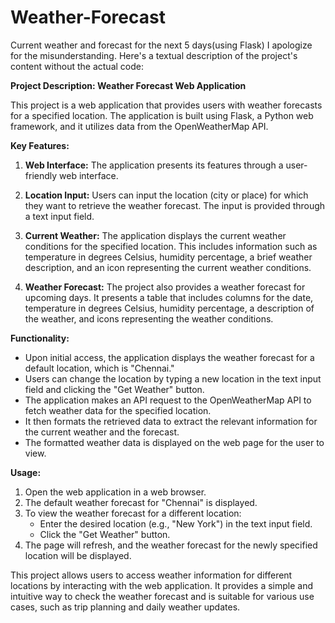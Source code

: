 # Weather-Forecast
Current weather and forecast for the next 5 days(using Flask)
I apologize for the misunderstanding. Here's a textual description of the project's content without the actual code:

**Project Description: Weather Forecast Web Application**

This project is a web application that provides users with weather forecasts for a specified location. The application is built using Flask, a Python web framework, and it utilizes data from the OpenWeatherMap API.

**Key Features:**

1. **Web Interface:** The application presents its features through a user-friendly web interface.

2. **Location Input:** Users can input the location (city or place) for which they want to retrieve the weather forecast. The input is provided through a text input field.

3. **Current Weather:** The application displays the current weather conditions for the specified location. This includes information such as temperature in degrees Celsius, humidity percentage, a brief weather description, and an icon representing the current weather conditions.

4. **Weather Forecast:** The project also provides a weather forecast for upcoming days. It presents a table that includes columns for the date, temperature in degrees Celsius, humidity percentage, a description of the weather, and icons representing the weather conditions.

**Functionality:**

- Upon initial access, the application displays the weather forecast for a default location, which is "Chennai."
- Users can change the location by typing a new location in the text input field and clicking the "Get Weather" button.
- The application makes an API request to the OpenWeatherMap API to fetch weather data for the specified location.
- It then formats the retrieved data to extract the relevant information for the current weather and the forecast.
- The formatted weather data is displayed on the web page for the user to view.

**Usage:**

1. Open the web application in a web browser.
2. The default weather forecast for "Chennai" is displayed.
3. To view the weather forecast for a different location:
   - Enter the desired location (e.g., "New York") in the text input field.
   - Click the "Get Weather" button.
4. The page will refresh, and the weather forecast for the newly specified location will be displayed.

This project allows users to access weather information for different locations by interacting with the web application. It provides a simple and intuitive way to check the weather forecast and is suitable for various use cases, such as trip planning and daily weather updates.
